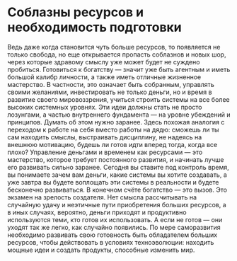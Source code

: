 # Соблазны ресурсов и необходимость подготовки

Ведь даже когда становится чуть больше ресурсов, то появляется не только свобода, но еще открывается пропасть соблазнов и новых шор, через которые здравому смыслу уже может будет не суждено пробиться. Готовиться к богатству — значит уже быть агентным и иметь большой калибр личности, а также иметь отличные жизненное мастерство. В частности, это означает быть собранным, управлять своими желаниями, инвестировать не только деньги, но и время в развитие своего мировоззрения, учиться строить системы на все более высоких системных уровнях. Эти идеи должны стать не просто лозунгами, а частью внутреннего фундамента — на уровне убеждений и принципов.
Думать об этом нужно заранее. Здесь похожая аналогия с переходом к работе на себя вместо работы на дядю: сможешь ли ты сам находить смыслы, выстраивать дисциплину, не надеясь на внешнюю мотивацию, будешь ли готов идти вперед тогда, когда все плохо? Управление деньгами и временем как ресурсами — это мастерство, которое требует постоянного развития, и начинать лучше его развивать сильно заранее.
Сегодня вы ставите под контроль время, вы понимаете зачем вам деньги, какие системы вы хотите создавать, а уже завтра вы будете воплощать эти системы в реальности и будете бесконечно развиваться.
В конечном счёте богатство — это вызов. Это экзамен на зрелость создателя. Нет смысла рассчитывать на случайную удачу и неэтичные пути приобретения больших ресурсов, а в иных случаях, вероятно, деньги приходят и продуктивно используются теми, кто готов их использовать. А если не готов — они уходят так же легко, как случайно появились. По мере саморазвития необходимо развивать свою готовность быть обладателем больших ресурсов, чтобы действовать в условиях техноэволюции: находить мощные идеи и создать продукты, способные изменить мир.
